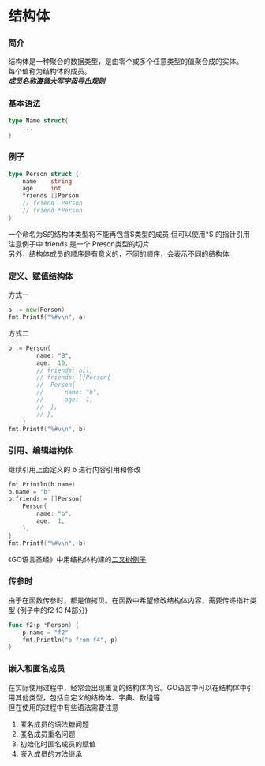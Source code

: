# 结构体
### 简介
结构体是一种聚合的数据类型，是由零个或多个任意类型的值聚合成的实体。  
每个值称为结构体的成员。  
***成员名称遵循大写字母导出规则***
### 基本语法
``` go
type Name struct{
    ...
}
```
### 例子
``` go
type Person struct {
	name    string
	age     int
    friends []Person
    // friend  Person
    // friend *Person
}
```
一个命名为S的结构体类型将不能再包含S类型的成员,但可以使用*S 的指针引用 
注意例子中 friends 是一个 Preson类型的切片  
另外，结构体成员的顺序是有意义的，不同的顺序，会表示不同的结构体
### 定义、赋值结构体
方式一
``` go
a := new(Person)
fmt.Printf("%#v\n", a)
```
方式二
``` go
b := Person{
		name: "B",
		age:  10,
		// friends: nil,
		// friends: []Person{
		// 	Person{
		// 		name: "b",
		// 		age:  1,
		// 	},
		// },
	}
fmt.Printf("%#v\n", b)
```
### 引用、编辑结构体
继续引用上面定义的 b 进行内容引用和修改
``` go
fmt.Println(b.name)
b.name = "b"
b.friends = []Person{
	Person{
		name: "b",
		age:  1,
	},
}
fmt.Printf("%#v\n", b)
```
《GO语言圣经》中用结构体构建的[二叉树例子](https://books.studygolang.com/gopl-zh/ch4/ch4-04.html)  

### 传参时
由于在函数传参时，都是值拷贝。在函数中希望修改结构体内容，需要传递指针类型 (例子中的f2 f3 f4部分)
``` go
func f2(p *Person) {
	p.name = "f2"
	fmt.Println("p from f4", p)
}
```

### 嵌入和匿名成员
在实际使用过程中，经常会出现重复的结构体内容。GO语言中可以在结构体中引用其他类型，包括自定义的结构体、字典、数组等  
但在使用的过程中有些语法需要注意  
1. 匿名成员的语法糖问题
2. 匿名成员重名问题
3. 初始化时匿名成员的赋值
4. 嵌入成员的方法继承